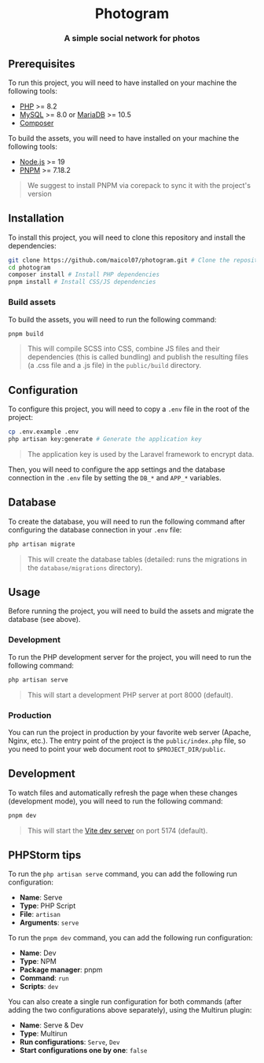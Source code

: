 <div style="text-align: center">

# Photogram

### A simple social network for photos

</div>

## Prerequisites

To run this project, you will need to have installed on your machine the following tools:

- [PHP](https://www.php.net/downloads.php) >= 8.2
- [MySQL](https://dev.mysql.com/downloads/mysql/) >= 8.0 or [MariaDB](https://mariadb.org/download/) >= 10.5
- [Composer](https://getcomposer.org/download/)

To build the assets, you will need to have installed on your machine the following tools:

- [Node.js](https://nodejs.org/en/download/) >= 19
- [PNPM](https://pnpm.io/installation) >= 7.18.2

> We suggest to install PNPM via corepack to sync it with the project's version

## Installation

To install this project, you will need to clone this repository and install the dependencies:

```bash
git clone https://github.com/maicol07/photogram.git # Clone the repository
cd photogram
composer install # Install PHP dependencies
pnpm install # Install CSS/JS dependencies
```

### Build assets

To build the assets, you will need to run the following command:

```bash
pnpm build
```
> This will compile SCSS into CSS, combine JS files and their dependencies (this is called bundling) and publish the resulting files (a .css file and a .js file) in the `public/build` directory.

## Configuration

To configure this project, you will need to copy a `.env` file in the root of the project:

```bash
cp .env.example .env
php artisan key:generate # Generate the application key
```
> The application key is used by the Laravel framework to encrypt data.

Then, you will need to configure the app settings and the database connection in the `.env` file by setting
the `DB_*` and `APP_*` variables.

## Database

To create the database, you will need to run the following command after configuring the database connection in
your `.env` file:

```bash
php artisan migrate
```
> This will create the database tables (detailed: runs the migrations in the `database/migrations` directory).

## Usage
Before running the project, you will need to build the assets and migrate the database (see above).

### Development
To run the PHP development server for the project, you will need to run the following command:

```bash
php artisan serve
```
> This will start a development PHP server at port 8000 (default).

### Production
You can run the project in production by your favorite web server (Apache, Nginx, etc.). The entry point of the
project is the `public/index.php` file, so you need to point your web document root to `$PROJECT_DIR/public`.

## Development

To watch files and automatically refresh the page when these changes (development mode), you will need to run the following command:

```bash
pnpm dev
```
> This will start the [Vite dev server](https://vitejs.dev/guide/) on port 5174 (default).

## PHPStorm tips

To run the `php artisan serve` command, you can add the following run configuration:

- **Name**: Serve
- **Type**: PHP Script
- **File**: `artisan`
- **Arguments**: `serve`

To run the `pnpm dev` command, you can add the following run configuration:

- **Name**: Dev
- **Type**: NPM
- **Package manager**: pnpm
- **Command**: `run`
- **Scripts**: `dev`

You can also create a single run configuration for both commands (after adding the two configurations above separately),
using the Multirun plugin:

- **Name**: Serve & Dev
- **Type**: Multirun
- **Run configurations**: `Serve`, `Dev`
- **Start configurations one by one**: `false`
